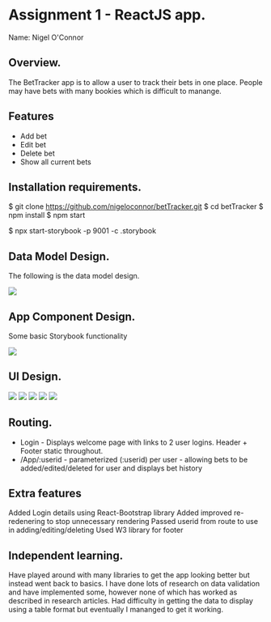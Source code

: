 # Assignment 1 - ReactJS app.

Name: Nigel O'Connor

## Overview.
The BetTracker app is to allow a user to track their bets in one place. People may have bets with many bookies which is difficult to manange.

## Features
 
 + Add bet
 + Edit bet
 + Delete bet
 + Show all current bets

## Installation requirements.

$ git clone https://github.com/nigeloconnor/betTracker.git
$ cd betTracker
$ npm install
$ npm start

$ npx start-storybook -p 9001 -c .storybook

## Data Model Design.

The following is the data model design. 

![][model]

## App Component Design.

Some basic Storybook functionality   

![][stories]


## UI Design.

![][Welcome]
![][header]
![][footer]
![][AddBet]
![][BetList]


## Routing.

+ Login - Displays welcome page with links to 2 user logins. Header + Footer static throughout.
+ /App/:userid - parameterized (:userid) per user - allowing bets to be added/edited/deleted for user and
  displays bet history

## Extra features

 Added Login details using React-Bootstrap library
 Added improved re-redenering to stop unnecessary rendering
 Passed userid from route to use in adding/editing/deleting 
 Used W3 library for footer 

## Independent learning.

Have played around with many libraries to get the app looking better but instead went back to basics. I have done lots of research on data validation and have implemented some, however none of which has worked as described in research articles. Had difficulty in getting the data to display using a table format but eventually I mananged to get it working. 



[model]: ./Model.JPG
[stories]: ./storybook.JPG
[Welcome]: ./Welcome.JPG
[header]: ./header.JPG
[footer]: ./footer.JPG
[AddBet]: ./AddBet.JPG
[BetList]: ./BetList.JPG

